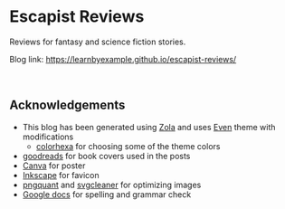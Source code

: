 # Escapist Reviews

Reviews for fantasy and science fiction stories.

Blog link: https://learnbyexample.github.io/escapist-reviews/

<br>

## Acknowledgements

* This blog has been generated using [Zola](https://github.com/getzola/zola) and uses [Even](https://github.com/getzola/even) theme with modifications
    * [colorhexa](https://www.colorhexa.com/) for choosing some of the theme colors
* [goodreads](https://www.goodreads.com) for book covers used in the posts
* [Canva](https://www.canva.com/) for poster
* [Inkscape](https://inkscape.org/) for favicon
* [pngquant](https://pngquant.org/) and [svgcleaner](https://github.com/RazrFalcon/svgcleaner) for optimizing images
* [Google docs](https://docs.google.com/) for spelling and grammar check
